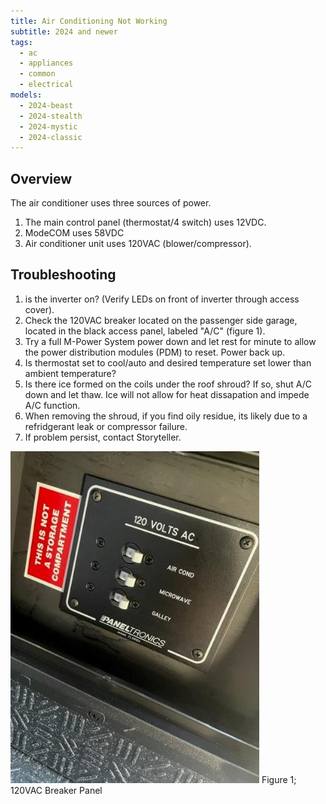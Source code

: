```yaml
---
title: Air Conditioning Not Working
subtitle: 2024 and newer
tags:
  - ac
  - appliances
  - common
  - electrical
models:
  - 2024-beast
  - 2024-stealth
  - 2024-mystic
  - 2024-classic
---
```


## Overview

The air conditioner uses three sources of power.

1. The main control panel (thermostat/4 switch) uses 12VDC.
2. ModeCOM uses 58VDC
3. Air conditioner unit uses 120VAC (blower/compressor).

## Troubleshooting

1. is the inverter on? (Verify LEDs on front of inverter through access cover).
2. Check the 120VAC breaker located on the passenger side garage, located in the black access panel, labeled "A/C" (figure 1).
3. Try a full M-Power System power down and let rest for minute to allow the power distribution modules (PDM) to reset. Power back up.
4. Is thermostat set to cool/auto and desired temperature set lower than ambient temperature?
5. Is there ice formed on the coils under the roof shroud? If so, shut A/C down and let thaw. Ice will not allow for heat dissapation and impede A/C function.
6. When removing the shroud, if you find oily residue, its likely due to a refridgerant leak or compressor failure.
7. If problem persist, contact Storyteller.

![120VAC breaker panel](images/120vac-breaker-panel.jpg)
Figure 1; 120VAC Breaker Panel
